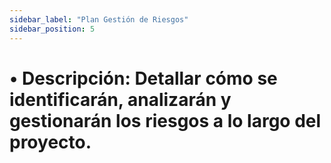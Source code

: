 ```yaml
---
sidebar_label: "Plan Gestión de Riesgos"
sidebar_position: 5
---
```


# •	Descripción: Detallar cómo se identificarán, analizarán y gestionarán los riesgos a lo largo del proyecto.
